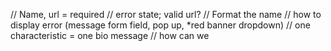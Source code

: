 // Name, url = required
// error state; valid url?
// Format the name
// how to display error (message form field, pop up, *red banner dropdown)
// one characteristic = one bio message
// how can we 
